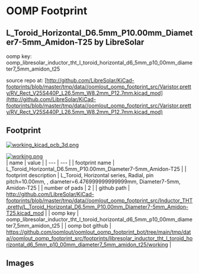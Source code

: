# OOMP Footprint  
## L_Toroid_Horizontal_D6.5mm_P10.00mm_Diameter7-5mm_Amidon-T25  by LibreSolar  
  
oomp key: oomp_libresolar_inductor_tht_l_toroid_horizontal_d6_5mm_p10_00mm_diameter7_5mm_amidon_t25  
  
source repo at: [http://github.com/LibreSolar/KiCad-footprints/blob/master/tmp/data//oomlout_oomp_footprint_src/Varistor.pretty/RV_Rect_V25S440P_L26.5mm_W8.2mm_P12.7mm.kicad_mod](http://github.com/LibreSolar/KiCad-footprints/blob/master/tmp/data//oomlout_oomp_footprint_src/Varistor.pretty/RV_Rect_V25S440P_L26.5mm_W8.2mm_P12.7mm.kicad_mod)  
## Footprint  
  
[![working_kicad_pcb_3d.png](working_kicad_pcb_3d_600.png)](working_kicad_pcb_3d.png)  
  
[![working.png](working_600.png)](working.png)  
| name | value | 
| --- | --- | 
| footprint name | L_Toroid_Horizontal_D6.5mm_P10.00mm_Diameter7-5mm_Amidon-T25 | 
| footprint description | L_Toroid, Horizontal series, Radial, pin pitch=10.00mm, , diameter=6.476999999999999mm, Diameter7-5mm, Amidon-T25 | 
| number of pads | 2 | 
| github path | http://github.com/LibreSolar/KiCad-footprints/blob/master/tmp/data//oomlout_oomp_footprint_src/Inductor_THT.pretty/L_Toroid_Horizontal_D6.5mm_P10.00mm_Diameter7-5mm_Amidon-T25.kicad_mod | 
| oomp key | oomp_libresolar_inductor_tht_l_toroid_horizontal_d6_5mm_p10_00mm_diameter7_5mm_amidon_t25 | 
| oomp bot github | https://github.com/oomlout/oomlout_oomp_footprint_bot/tree/main/tmp/data//oomlout_oomp_footprint_src/footprints/libresolar_inductor_tht_l_toroid_horizontal_d6_5mm_p10_00mm_diameter7_5mm_amidon_t25/working | 
## Images  
